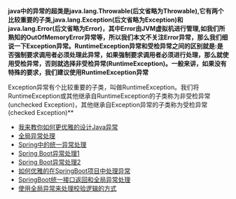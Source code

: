 **java中的异常的超类是java.lang.Throwable(后文省略为Throwable),它有两个比较重要的子类,java.lang.Exception(后文省略为Exception)和java.lang.Error(后文省略为Error)，其中Error由JVM虚拟机进行管理,如我们所熟知的OutOfMemoryError异常等，所以我们本文不关注Error异常，那么我们细说一下Exception异常。RuntimeException异常和受检异常之间的区别就是:是否强制要求调用者必须处理此异常，如果强制要求调用者必须进行处理，那么就使用受检异常，否则就选择非受检异常(RuntimeException)。一般来讲，如果没有特殊的要求，我们建议使用RuntimeException异常**

Exception异常有个比较重要的子类，叫做RuntimeException。我们将RuntimeException或其他继承自RuntimeException的子类称为非受检异常(unchecked Exception)，其他继承自Exception异常的子类称为受检异常(checked Exception)**

* [我来教你如何更优雅的设计Java异常](https://zhuanlan.zhihu.com/p/149600765)
* [全局异常处理](https://www.jianshu.com/p/b5b8613769db)
* [Spring中的统一异常处理](https://www.javaweb.shop/article/38.html)
* [Spring Boot异常处理1](https://mrbird.cc/Spring-Boot-Exception.html)
* [Spring Boot异常处理2](https://www.yiibai.com/spring-boot/spring_boot_exception_handling.html)
* [如何优雅的在SpringBoot项目中处理异常](https://www.jianshu.com/p/e53a8675b612)
* [SpringBoot统一接口返回和全局异常处理](https://www.jianshu.com/p/1dfa354bd349)
* [使用全局异常来处理校验逻辑的方式](http://www.macrozheng.com/#/technology/springboot_validator)


# 
